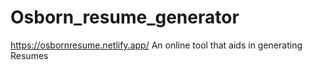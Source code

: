 # Osborn_resume_generator
https://osbornresume.netlify.app/
 An online tool that aids in generating Resumes

